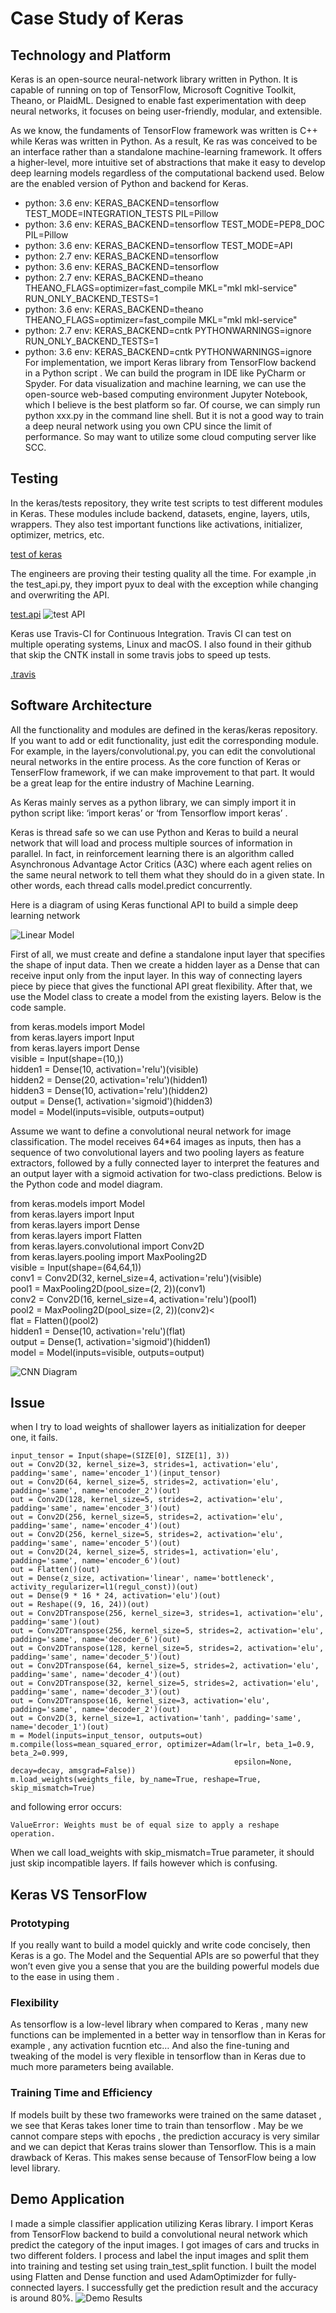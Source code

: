 # Case Study of Keras 
## Technology and Platform
Keras is an open-source neural-network library written in Python. It is capable of running on top of TensorFlow, Microsoft 
Cognitive Toolkit, Theano, or PlaidML. Designed to enable fast experimentation with deep neural networks, it focuses on 
being user-friendly, modular, and extensible. 

As we know, the fundaments of TensorFlow framework was written is C++ while Keras was written in Python. As a result, Ke
ras was conceived to be an interface rather than a standalone machine-learning framework. It offers a higher-level, more
intuitive set of abstractions that make it easy to develop deep learning models regardless of the computational backend
used. Below are the enabled version of Python and backend for Keras.

- python: 3.6
env: KERAS_BACKEND=tensorflow 
TEST_MODE=INTEGRATION_TESTS PIL=Pillow
- python: 3.6
env: KERAS_BACKEND=tensorflow 
TEST_MODE=PEP8_DOC PIL=Pillow
- python: 3.6
env: KERAS_BACKEND=tensorflow TEST_MODE=API
- python: 2.7
env: KERAS_BACKEND=tensorflow
- python: 3.6
env: KERAS_BACKEND=tensorflow
- python: 2.7
env: KERAS_BACKEND=theano THEANO_FLAGS=optimizer=fast_compile MKL="mkl mkl-service" RUN_ONLY_BACKEND_TESTS=1
- python: 3.6
env: KERAS_BACKEND=theano THEANO_FLAGS=optimizer=fast_compile MKL="mkl mkl-service"
- python: 2.7
env: KERAS_BACKEND=cntk PYTHONWARNINGS=ignore RUN_ONLY_BACKEND_TESTS=1
- python: 3.6
env: KERAS_BACKEND=cntk PYTHONWARNINGS=ignore
For implementation, we import Keras library from TensorFlow backend in a Python script . We can build the program in IDE
like PyCharm or Spyder. For data visualization and machine learning, we can use the open-source web-based computing 
environment Jupyter Notebook, which I believe is the best platform so far. Of course, we can simply run python xxx.py 
in the command line shell. But it is not a good way to train a deep neural network using you own CPU since the limit of
 performance. So may want to utilize some cloud computing server like SCC.

## Testing
In the keras/tests repository, they write test scripts to test different modules in Keras. These modules include backend,
datasets, engine, layers, utils, wrappers. They also test important functions like activations, initializer, optimizer, 
metrics, etc.

[test of keras](https://github.com/keras-team/keras/tree/master/tests/keras)

The engineers are proving their testing quality all the time. For example ,in the test_api.py, they import pyux to deal 
with the exception while changing and overwriting the API.

[test.api](https://github.com/keras-team/keras/blob/master/tests/test_api.py)
![test API](./images/image1.png)

Keras use Travis-CI for Continuous Integration. Travis CI can test on multiple operating systems, Linux and macOS. I also 
found in their github that skip the CNTK install in some travis jobs to speed up tests. 

[.travis](https://github.com/keras-team/keras/tree/master/.travis)

## Software Architecture
All the functionality and modules are defined in the keras/keras repository. If you want to add or edit functionality, 
just edit the corresponding module. For example, in the layers/convolutional.py, you can edit the convolutional neural 
networks in the entire process. As the core function of Keras or TenserFlow framework, if we can make improvement to that
 part. It would be a great leap for the entire industry of Machine Learning. 
 
As Keras mainly serves as a python library, we can simply import it in python script like: ‘import keras’ or 
‘from Tensorflow import keras’ .

Keras is thread safe so we can use Python and Keras to build a neural network that will load and process multiple sources
of information in parallel. In fact, in reinforcement learning there is an algorithm called Asynchronous Advantage Actor
Critics (A3C) where each agent relies on the same neural network to tell them what they should do in a given state.
In other words, each thread calls model.predict concurrently.

Here is a diagram of using Keras functional API to build a simple deep learning network

![Linear Model](./images/image2.png)


First of all, we must create and define a standalone input layer that specifies the shape of input data. Then we create 
a hidden layer as a Dense that can receive input only from the input layer. In this way of connecting layers piece by 
piece that gives the functional API great flexibility. After that, we use the Model class to create a model from the 
existing layers. Below is the code sample.

from keras.models import Model<br>
from keras.layers import Input<br>
from keras.layers import Dense<br>
visible = Input(shape=(10,))<br>
hidden1 = Dense(10, activation='relu')(visible)<br>
hidden2 = Dense(20, activation='relu')(hidden1)<br>
hidden3 = Dense(10, activation='relu')(hidden2)<br>
output = Dense(1, activation='sigmoid')(hidden3)<br>
model = Model(inputs=visible, outputs=output)<br>

Assume we want to define a convolutional neural network for image classification. The model receives 64*64 images as 
inputs, then has a sequence of two convolutional layers and two pooling layers as feature extractors, followed by a 
fully connected layer to interpret the features and an output layer with a sigmoid activation for two-class predictions.
Below is the Python code and model diagram.

from keras.models import Model<br>
from keras.layers import Input<br>
from keras.layers import Dense<br>
from keras.layers import Flatten<br>
from keras.layers.convolutional import Conv2D<br>
from keras.layers.pooling import MaxPooling2D<br>
visible = Input(shape=(64,64,1))<br>
conv1 = Conv2D(32, kernel_size=4, activation='relu')(visible)<br>
pool1 = MaxPooling2D(pool_size=(2, 2))(conv1)<br>
conv2 = Conv2D(16, kernel_size=4, activation='relu')(pool1)<br>
pool2 = MaxPooling2D(pool_size=(2, 2))(conv2)<<br>
flat = Flatten()(pool2)<br>
hidden1 = Dense(10, activation='relu')(flat)<br>
output = Dense(1, activation='sigmoid')(hidden1)<br>
model = Model(inputs=visible, outputs=output)<br>


![CNN Diagram](./images/image3.png)

## Issue
when I try to load weights of shallower layers as initialization for deeper one, it fails.

    input_tensor = Input(shape=(SIZE[0], SIZE[1], 3))
    out = Conv2D(32, kernel_size=3, strides=1, activation='elu', padding='same', name='encoder_1')(input_tensor)
    out = Conv2D(64, kernel_size=5, strides=2, activation='elu', padding='same', name='encoder_2')(out)
    out = Conv2D(128, kernel_size=5, strides=2, activation='elu', padding='same', name='encoder_3')(out)
    out = Conv2D(256, kernel_size=5, strides=2, activation='elu', padding='same', name='encoder_4')(out)
    out = Conv2D(256, kernel_size=5, strides=2, activation='elu', padding='same', name='encoder_5')(out)
    out = Conv2D(24, kernel_size=5, strides=1, activation='elu', padding='same', name='encoder_6')(out)
    out = Flatten()(out)
    out = Dense(z_size, activation='linear', name='bottleneck', activity_regularizer=l1(regul_const))(out)
    out = Dense(9 * 16 * 24, activation='elu')(out)
    out = Reshape((9, 16, 24))(out) 
    out = Conv2DTranspose(256, kernel_size=3, strides=1, activation='elu', padding='same')(out)
    out = Conv2DTranspose(256, kernel_size=5, strides=2, activation='elu', padding='same', name='decoder_6')(out)
    out = Conv2DTranspose(128, kernel_size=5, strides=2, activation='elu', padding='same', name='decoder_5')(out)
    out = Conv2DTranspose(64, kernel_size=5, strides=2, activation='elu', padding='same', name='decoder_4')(out)
    out = Conv2DTranspose(32, kernel_size=5, strides=2, activation='elu', padding='same', name='decoder_3')(out)
    out = Conv2DTranspose(16, kernel_size=3, activation='elu', padding='same', name='decoder_2')(out)
    out = Conv2D(3, kernel_size=1, activation='tanh', padding='same', name='decoder_1')(out)
    m = Model(inputs=input_tensor, outputs=out)
    m.compile(loss=mean_squared_error, optimizer=Adam(lr=lr, beta_1=0.9, beta_2=0.999,
                                                      epsilon=None, decay=decay, amsgrad=False))
    m.load_weights(weights_file, by_name=True, reshape=True, skip_mismatch=True)

and following error occurs:

    ValueError: Weights must be of equal size to apply a reshape operation.

When we call load_weights with skip_mismatch=True parameter, it should just skip incompatible layers. 
If fails however which is confusing.

## Keras VS TensorFlow
### Prototyping
If you really want to build a model quickly and write code concisely, then Keras is a go. The Model and the Sequential 
APIs are so powerful that they won’t even give you a sense that you are the building powerful models due to the ease in 
using them .
### Flexibility
As tensorflow is a low-level library when compared to Keras , many new functions can be implemented in a better way in 
tensorflow than in Keras for example , any activation fucntion etc… And also the fine-tuning and tweaking of the model 
is very flexible in tensorflow than in Keras due to much more parameters being available.
### Training Time and Efficiency
If models built by these two frameworks were trained on the same dataset , we see that Keras takes loner time to train 
than tensorflow . May be we cannot compare steps with epochs , the prediction accuracy is very similar and we can depict
that Keras trains slower than Tensorflow. This is a main drawback of Keras. This makes sense because of TensorFlow being
 a low level library.
 
 ## Demo Application
 I made a simple classifier application utilizing Keras library. I import Keras from TensorFlow backend to build a 
 convolutional neural network which predict the category of the input images. I got images of cars and trucks in two 
 different folders. I process and label the input images and split them into training and testing set using 
 train_test_split function. I built the model using Flatten and Dense function and used AdamOptimizder for 
 fully-connected layers. I successfully get the prediction result and the accuracy is around 80%.
 ![Demo Results](./images/image4.png)
